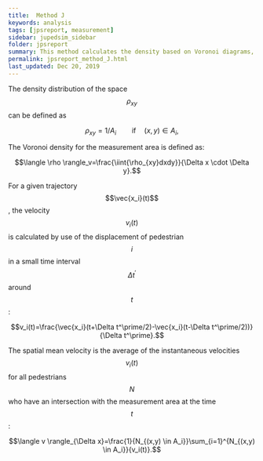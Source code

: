 ```yaml
---
title:  Method J
keywords: analysis
tags: [jpsreport, measurement]
sidebar: jupedsim_sidebar
folder: jpsreport
summary: This method calculates the density based on Voronoi diagrams, which are a special kind of decomposition of a metric space determined by distances to a specified discrete set of objects in the space. At any time the positions of the pedestrians can be represented as a set of points, from which the Voronoi diagram can be generated.
permalink: jpsreport_method_J.html
last_updated: Dec 20, 2019
---
```


The density distribution of the space $$\rho_{xy} $$ can be defined as

$$\rho_{xy} = 1/A_i \qquad  \mbox{if} \quad (x,y) \in A_i,$$

The Voronoi density for the measurement area is defined as:

$$\langle \rho \rangle_v=\frac{\iint{\rho_{xy}dxdy}}{\Delta x \cdot \Delta y}.$$


For a given trajectory $$\vec{x_i}(t)$$, the velocity $$v_i(t)$$ is calculated by use of the displacement of pedestrian  $$i$$ in a small time interval $$\Delta t^\prime$$ around  $$t$$:

$$v_i(t)=\frac{\vec{x_i}(t+\Delta t^\prime/2)-\vec{x_i}(t-\Delta t^\prime/2))}{\Delta t^\prime}.$$

The spatial mean velocity is the average of the instantaneous velocities $$v_i(t)$$ for all pedestrians $$N$$ who have an intersection with the measurement area at the time $$t$$:

$$\langle v \rangle_{\Delta x}=\frac{1}{N_{(x,y) \in A_i}}\sum_{i=1}^{N_{(x,y) \in A_i}}{v_i(t)}.$$

